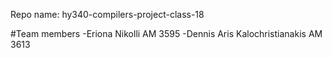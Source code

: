 Repo name: hy340-compilers-project-class-18

#Team members
-Eriona Nikolli AM 3595
-Dennis Aris Kalochristianakis AM 3613
